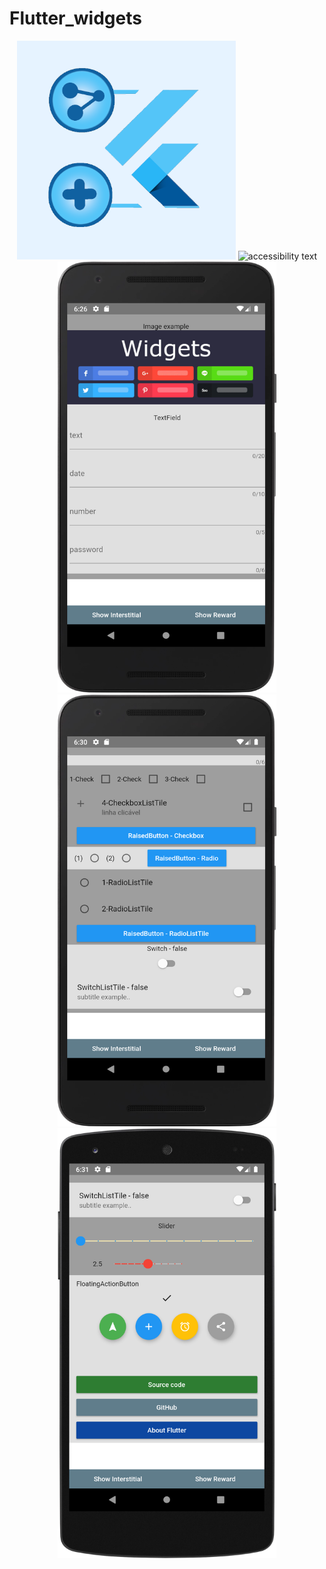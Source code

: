 # Flutter_widgets


<p align="center">
  <img src="previews/flutterWidget_playStore.png" width="350" alt="accessibility text">
  <img src="previews/gráfico_flutter_playStore.png" width="350" alt="accessibility text">
  <img src="previews/device-android_flutter.png" width="350" title="hover text">
  <img src="previews/device-android_flutter2.png" width="350" alt="accessibility text">
  <img src="previews/device-android_flutter3.png" width="350" alt="accessibility text">
  
</p>

